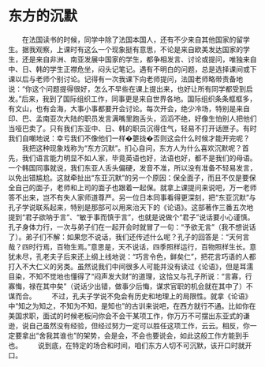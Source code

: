 # 东方的沉默
　　在法国读书的时候，同学中除了法国本国人，还有不少来自其他国家的留学生。据我观察，上课时有这么一个现象挺有意思，不论是来自欧美发达国家的学生，还是来自非洲、南亚发展中国家的学生，都争相发言、讨论或提问，唯独来自中、日、韩的学生正襟危坐，闷头记笔记。遇有不明白的问题，总是选择课间或下课以后与老师个别讨论。记得有一次我课下向老师提问，法国老师略带责备地说：“你这个问题提得很好，怎么不早些在课上提出来，也好让所有同学都受到启发。”后来，我到了国际组织工作，同事更是来自世界各地。国际组织条条框框多，有文山，也有会海，大事小事都要开会讨论。每次开会，绝少冷场，特别是来自印、巴、孟南亚次大陆的职员发言满嘴里跑舌头，滔滔不绝，好像生怕别人把他们当哑巴卖了。只有我们东亚中、日、韩的职员沉得住气，轻易不打开话匣子。有时我们自嘲地说：幸亏我们不像他们一样�筻拢�否则这会什么时候才能开完呢？ 
　　我把这种现象戏称为“东方沉默”。扪心自问，东方人为什么喜欢沉默呢？首先，我们语言能力明显不如人家，毕竟英语也好，法语也好，都不是我们的母语。一个韩国同事就说，我们东亚人舌头偏硬，发音不准，所以没有准备不轻易发言，以免出错尴尬。这就牵扯出“东亚沉默”的另一个原因：保全面子，而且不仅是要保全自己的面子，老师和上司的面子也跟着一起保。就拿上课提问来说吧，万一老师答不出来，岂不有失人家师道尊严。另一位日本同事看得更深刻，把“东亚沉默”与孔子学说联系起来，特别是那部可以用来治天下的《论语》。这部著作三番五次地提到“君子欲呐于言”、“敏于事而慎于言”，也就是说做个“君子”说话要小心谨慎。孔子身体力行，一次与弟子们在一起开会时就冒了一句：“予欲无言”（我不想说话了）。弟子们不解：如果您不说话，我们还传述什么呢？孔子的回答是：“天何言哉？四时行焉，百物生焉。”意思是，天不说话，四季照样运行，百物照样生长。意犹未尽，孔老夫子后来还上纲上线地说：“巧言令色，鲜矣仁”，把花言巧语的人都打入不大仁义的另类。虽然说我们中间很多人可能并没有读过《论语》，但是耳濡目染，不知不觉地也懂得了“闷声发大财”的道理，这恰又与孔子所说：“言寡，行寡悔，禄在其中矣”（说话少出错，做事少后悔，谋求官职的机会就在其中了）不谋而合。 
　　不过，孔夫子学说不免会有历史和地理上的局限性。就拿《论语》中“知之为知之，不知为不知，是知也”的古训来说吧，在西方就行不通。比如你在美国求职，面试的时候老板问你会不会干某项工作，你万万不可摆出东亚式的谦逊，说自己虽然没有经验，但经过努力一定可以胜任这项工作，云云。相反，你一定要拿出“舍我其谁也”的架势，会是会，不会也要说会，如此这般工作方能到手也。 
　　说到底，在特定的场合和时间，咱们东方人切不可沉默，该开口时就开口。
 